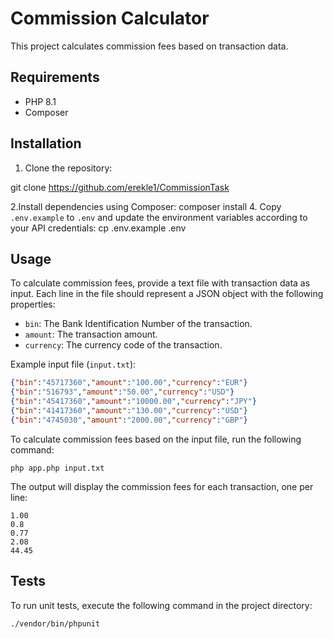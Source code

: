# Commission Calculator

This project calculates commission fees based on transaction data.

## Requirements

- PHP 8.1 
- Composer

## Installation

1. Clone the repository:

git clone https://github.com/erekle1/CommissionTask

2.Install dependencies using Composer:
composer install
4. Copy `.env.example` to `.env` and update the environment variables according to your API credentials:
cp .env.example .env

## Usage

To calculate commission fees, provide a text file with transaction data as input. Each line in the file should represent a JSON object with the following properties:

- `bin`: The Bank Identification Number of the transaction.
- `amount`: The transaction amount.
- `currency`: The currency code of the transaction.

Example input file (`input.txt`):
```json
{"bin":"45717360","amount":"100.00","currency":"EUR"}
{"bin":"516793","amount":"50.00","currency":"USD"}
{"bin":"45417360","amount":"10000.00","currency":"JPY"}
{"bin":"41417360","amount":"130.00","currency":"USD"}
{"bin":"4745030","amount":"2000.00","currency":"GBP"}
```
To calculate commission fees based on the input file, run the following command:
```console
php app.php input.txt
```
The output will display the commission fees for each transaction, one per line:
```
1.00
0.8
0.77
2.08
44.45
```

## Tests

To run unit tests, execute the following command in the project directory:
```
./vendor/bin/phpunit
```










